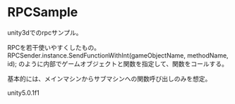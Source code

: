 # RPCSample
unity3dでのrpcサンプル。

RPCを若干使いやすくしたもの。
RPCSender.instance.SendFunctionWithInt(gameObjectName, methodName, id);
のように内部でゲームオブジェクトと関数を指定して、関数をコールする。

基本的には、メインマシンからサブマシンへの関数呼び出しのみを想定。

unity5.0.1f1
